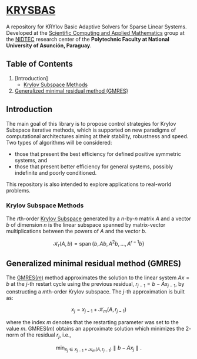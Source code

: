 # [KRYSBAS](https://github.com/nidtec-una/krysbas-dev)
A repository for KRYlov Basic Adaptive Solvers for Sparse Linear Systems. Developed at the [Scientific Computing and Applied Mathematics](https://nidtec.pol.una.py/ccyma/) group at the [NIDTEC](https://nidtec.pol.una.py/) research center of the **Polytechnic Faculty at National University of Asunción, Paraguay**.

## **Table of Contents**
1. [Introduction]
    - [Krylov Subspace Methods](#krylov-subspace-methods)
2. [Generalized minimal residual method (GMRES)](#generalized-minimal-residual-method-gmres)

## **Introduction**
The main goal of this library is to propose control strategies for Krylov Subspace iterative methods, which is supported on new paradigms of computational architectures aiming at their stability, robustness and speed. Two types of algorithms will be considered:

* those that present the best efficiency for defined positive symmetric systems, and
* those that present better efficiency for general systems, possibly indefinite and poorly conditioned.

This repository is also intended to explore applications to real-world problems.

### **Krylov Subspace Methods**
The $r$th-order [Krylov Subspace](https://en.wikipedia.org/wiki/Krylov_subspace) generated by a $n$-by-$n$ matrix $A$ and a vector $b$ of dimension $n$ is the linear subspace spanned by matrix-vector multiplications between the powers of $A$ and the vector $b$.

$$ \mathcal{K}_r(A,b) = \text{span} \, \{ b, Ab, A^2b, \ldots, A^{r-1}b \} $$

## **Generalized minimal residual method (GMRES)**
The [GMRES($m$)](https://en.wikipedia.org/wiki/Generalized_minimal_residual_method) method approximates the solution to the linear system $Ax=b$ at the $j$-th restart cycle using the previous residual, $r_{j-1}=b-Ax_{j-1}$, by constructing a $m$th-order Krylov subspace. The $j$-th approximation is built as:

$$ x_j= x_{j-1}+ \mathcal{K}_m (A,r_{j-1}) $$

where the index $m$ denotes that the restarting parameter was set to the value $m$. GMRES($m$) obtains an approximate solution which minimizes the $2$-norm of the residual $r_j$, i.e.,

$$ \min_{x_{j}\in x_{j-1} + \mathcal{K}_m (A,r_{j-1})}   \parallel b-Ax_{j} \parallel. $$
